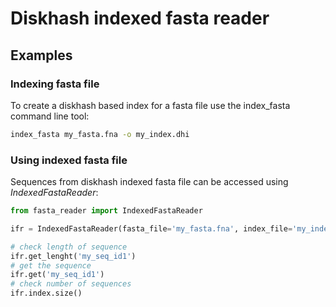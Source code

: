 # Diskhash indexed fasta reader


## Examples

### Indexing fasta file

To create a diskhash based index for a fasta file use the index_fasta command line tool:

```bash
index_fasta my_fasta.fna -o my_index.dhi
```

### Using indexed fasta file

Sequences from diskhash indexed fasta file can be accessed using *IndexedFastaReader*: 

```python
from fasta_reader import IndexedFastaReader

ifr = IndexedFastaReader(fasta_file='my_fasta.fna', index_file='my_index.dhi')

# check length of sequence
ifr.get_lenght('my_seq_id1')
# get the sequence
ifr.get('my_seq_id1')
# check number of sequences
ifr.index.size()
```
 